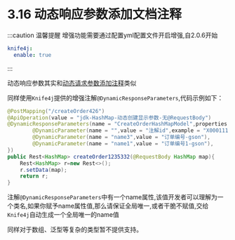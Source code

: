 # 3.16 动态响应参数添加文档注释

:::caution 温馨提醒
增强功能需要通过配置yml配置文件开启增强,自2.0.6开始
```yml
knife4j:
  enable: true
```
:::


动态响应参数其实和[动态请求参数添加注释](dynamicRequestDescription)类似

同样使用`Knife4j`提供的增强注解`@DynamicResponseParameters`,代码示例如下：

```java
@PostMapping("/createOrder426")
@ApiOperation(value = "jdk-HashMap-动态创建显示参数-无@RequestBody")
@DynamicResponseParameters(name = "CreateOrderHashMapModel",properties = {
        @DynamicParameter(name = "",value = "注解id",example = "X000111",required = true,dataTypeClass = Integer.class),
        @DynamicParameter(name = "name3",value = "订单编号-gson"),
        @DynamicParameter(name = "name1",value = "订单编号1-gson"),
})
public Rest<HashMap> createOrder1235332(@RequestBody HashMap map){
    Rest<HashMap> r=new Rest<>();
    r.setData(map);
    return r;
}
```


注解`@DynamicResponseParameters`中有一个name属性,该值开发者可以理解为一个类名,如果你赋予name属性值,那么请保证全局唯一,或者干脆不赋值,交给`Knife4j`自动生成一个全局唯一的name值


同样对于数组、泛型等复杂的类型暂不提供支持。

 
 